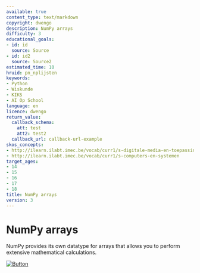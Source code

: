 ```yaml
---
available: true
content_type: text/markdown
copyright: dwengo
description: NumPy arrays
difficulty: 3
educational_goals:
- id: id
  source: Source
- id: id2
  source: Source2
estimated_time: 10
hruid: pn_nplijsten
keywords:
- Python
- Wiskunde
- KIKS
- AI Op School
language: en
licence: dwengo
return_value:
  callback_schema:
    att: test
    att2: test2
  callback_url: callback-url-example
skos_concepts:
- http://ilearn.ilabt.imec.be/vocab/curr1/s-digitale-media-en-toepassingen
- http://ilearn.ilabt.imec.be/vocab/curr1/s-computers-en-systemen
target_ages:
- 14
- 15
- 16
- 17
- 18
title: NumPy arrays
version: 3
---
```

# NumPy arrays
NumPy provides its own datatype for arrays that allows you to perform extensive mathematical calculations.

[![](embed/Button.png "Button")](https://kiks.ilabt.imec.be/jupyterhub/?id=1015 "Calculating Notebooks")